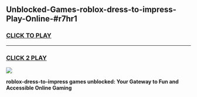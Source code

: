 
## Unblocked-Games-roblox-dress-to-impress-Play-Online-#r7hr1
<h3>
<a href="https://premium.freeplayer.one?title=roblox-dress-to-impress&ref=27F">CLICK TO PLAY</a></h3>
<hr>

<h3>
<a href="https://premium.freeplayer.one?title=roblox-dress-to-impress&ref=27F">CLICK 2 PLAY</a>
  
</h3>

<a href="https://premium.freeplayer.one?title=roblox-dress-to-impress&ref=27F"><img src="https://clearcache.store/games.png"></a>


**roblox-dress-to-impress games unblocked: Your Gateway to Fun and Accessible Online Gaming**
